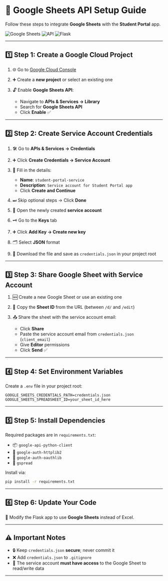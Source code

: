 # 📝 Google Sheets API Setup Guide

Follow these steps to integrate **Google Sheets** with the **Student Portal** app.

![Google Sheets](https://img.shields.io/badge/Sheets-Google-green?style=for-the-badge\&logo=google) ![API](https://img.shields.io/badge/API-Google-blue?style=for-the-badge\&logo=google) ![Flask](https://img.shields.io/badge/Flask-Python-orange?style=for-the-badge\&logo=flask)

---

## 1️⃣ Step 1: Create a Google Cloud Project

1. 🌐 Go to [Google Cloud Console](https://console.cloud.google.com/)
2. ➕ Create a **new project** or select an existing one
3. 🔓 Enable **Google Sheets API**:

   * Navigate to **APIs & Services → Library**
   * Search for **Google Sheets API**
   * Click **Enable** ✅

---

## 2️⃣ Step 2: Create Service Account Credentials

1. 🛠 Go to **APIs & Services → Credentials**
2. ➕ Click **Create Credentials → Service Account**
3. 📝 Fill in the details:

   * **Name**: `student-portal-service`
   * **Description**: `Service account for Student Portal app`
   * Click **Create and Continue**
4. ⏭ Skip optional steps → Click **Done**
5. 🔑 Open the newly created **service account**
6. 🗝 Go to the **Keys** tab
7. ➕ Click **Add Key → Create new key**
8. 🗂 Select **JSON** format
9. 💾 Download the file and save as `credentials.json` in your project root

---

## 3️⃣ Step 3: Share Google Sheet with Service Account

1. 🆕 Create a new Google Sheet or use an existing one
2. 🔗 Copy the **Sheet ID** from the URL (between `/d/` and `/edit`)
3. 📤 Share the sheet with the service account email:

   * Click **Share**
   * Paste the service account email from `credentials.json` (`client_email`)
   * Give **Editor** permissions
   * Click **Send** ✅

---

## 4️⃣ Step 4: Set Environment Variables

Create a `.env` file in your project root:

```env
GOOGLE_SHEETS_CREDENTIALS_PATH=credentials.json
GOOGLE_SHEETS_SPREADSHEET_ID=your_sheet_id_here
```

---

## 5️⃣ Step 5: Install Dependencies

Required packages are in `requirements.txt`:

* 📦 `google-api-python-client`
* 🔐 `google-auth-httplib2`
* 🔑 `google-auth-oauthlib`
* 📄 `gspread`

Install via:

```bash
pip install -r requirements.txt
```

---

## 6️⃣ Step 6: Update Your Code

🔄 Modify the Flask app to use **Google Sheets** instead of Excel.

---

## ⚠️ Important Notes

* 🔒 Keep `credentials.json` **secure**; never commit it
* ❌ Add `credentials.json` to `.gitignore`
* 👥 The service account **must have access** to the Google Sheet to read/write data

---
